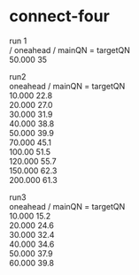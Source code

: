 # connect-four




run 1\
/ oneahead / mainQN = targetQN \
50.000 35

run2 \
oneahead / mainQN = targetQN\
10.000 22.8\
20.000 27.0\
30.000 31.9\
40.000  38.8\
50.000 39.9\
70.000 45.1\
100.00 51.5\
120.000 55.7\
150.000 62.3\
200.000 61.3

run3 \
oneahead / mainQN = targetQN\
10.000 15.2\
20.000 24.6\
30.000 32.4\
40.000 34.6\
50.000 37.9\
60.000 39.8

